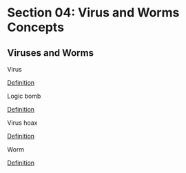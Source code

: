 # Section 04: Virus and Worms Concepts

## Viruses and Worms
Virus

[Definition](../definitions/definitions_V.md#virus)

Logic bomb

[Definition](../definitions/definitions_L.md#logic-bomb)

Virus hoax
 
[Definition](../definitions/definitions_V.md#virus-hoax)

Worm

[Definition](../definitions/definitions_W.md#worm)
